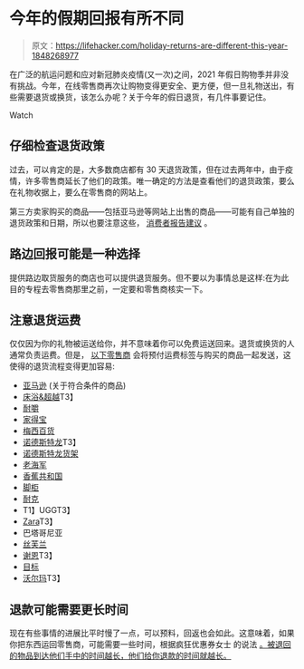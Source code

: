 # 今年的假期回报有所不同

> 原文：<https://lifehacker.com/holiday-returns-are-different-this-year-1848268977>

在广泛的航运问题和应对新冠肺炎疫情(又一次)之间，2021 年假日购物季并非没有挑战。今年，在线零售商再次让购物变得更安全、更方便，但一旦礼物送出，有些需要退货或换货，该怎么办呢？关于今年的假日退货，有几件事要记住。

Watch

## 仔细检查退货政策

过去，可以肯定的是，大多数商店都有 30 天退货政策，但在过去两年中，由于疫情，许多零售商延长了他们的政策。唯一确定的方法是查看他们的退货政策，要么在礼物收据上，要么在零售商的网站上。

第三方卖家购买的商品——包括亚马逊等网站上出售的商品——可能有自己单独的退货政策和日期，所以也要注意这些， [消费者报告建议](https://www.consumerreports.org/returns-refunds-exchanges/guide-to-returning-gifts-a8582928649/) 。

## 路边回报可能是一种选择

提供路边取货服务的商店也可以提供退货服务。但不要以为事情总是这样:在为此目的专程去零售商那里之前，一定要和零售商核实一下。

## 注意退货运费

仅仅因为你的礼物被运送给你，并不意味着你可以免费运送回来。退货或换货的人通常负责运费。但是， [以下零售商](https://thekrazycouponlady.com/tips/money/holiday-shopping-returns) 会将预付运费标签与购买的商品一起发送，这使得的退货流程变得更加容易:

*   [亚马逊](https://amzn.to/34m8rhr) (关于符合条件的商品)
*   [床浴&超越](https://www.bedbathandbeyond.com/)T3】
*   [耐嚼](http://www.chewy.com/)
*   [家得宝](https://homedepot.sjv.io/c/13418/505941/8154?subId1=4334138&u=https%3A%2F%2Fwww.homedepot.com%2F)
*   [梅西百货](https://click.linksynergy.com/deeplink?id=ieeCJFIcszE&mid=3184&u1=4334138&murl=https%3A%2F%2Fwww.macys.com%2F)
*   [诺德斯特龙](https://click.linksynergy.com/deeplink?id=ieeCJFIcszE&mid=1237&u1=4334138&murl=https%3A%2F%2Fwww.nordstrom.com%2F)T3】
*   [诺德斯特龙货架](https://www.pjatr.com/t/R0JJSkdNSElCTE1JSEtCRkdFTE5I?sid=4334138&website=164349&url=https%3A%2F%2Fwww.nordstromrack.com%2F)
*   [老海军](https://gap.igs4ds.net/c/13418/821954/5555?subId1=4334138&u=https%3A%2F%2Foldnavy.gap.com%2F)
*   [香蕉共和国](https://gap.igs4ds.net/c/13418/821952/5554?subId1=4334138&u=https%3A%2F%2Fbananarepublic.gap.com%2F)
*   [脚柜](https://www.footlocker.com/)
*   [耐克](https://track.flexlinkspro.com/a.ashx?foid=1047725.A168490&foc=17&fot=9999&fos=1&fobs=4334138&url=https%3A%2F%2Fwww.nike.com%2F)
*   T1】UGGT3】
*   [Zara](https://www.zara.com/us/)T3】
*   巴塔哥尼亚
*   [丝芙兰](https://click.linksynergy.com/deeplink?id=ieeCJFIcszE&mid=2417&u1=4334138&murl=https%3A%2F%2Fwww.sephora.com%2F)
*   [谢恩](https://shareasale.com/r.cfm?b=374756&u=467687&m=39236&urllink=us%2Eshein%2Ecom%2F%3Fref%3Dwww%26rep%3Ddir%26ret%3Dus&afftrack=4334138)T3】
*   [目标](https://goto.target.com/c/13418/79126/2092?subId1=4334138&u=https%3A%2F%2Fwww.target.com%2F)
*   [沃尔玛](https://goto.walmart.com/c/13418/686333/9383?subId1=4334138&sourceid=imp_000011112222333344&u=https%3A%2F%2Fwww.walmart.com%2F&veh=aff)T3】

## **退款可能需要更长时间**

现在有些事情的进展比平时慢了一点，可以预料，回返也会如此。这意味着，如果你把东西运回零售商，可能需要一些时间，根据疯狂优惠券女士 的说法 [。被退回的物品到达他们手中的时间越长，他们给你退款的时间就越长。](https://thekrazycouponlady.com/tips/money/holiday-shopping-returns)